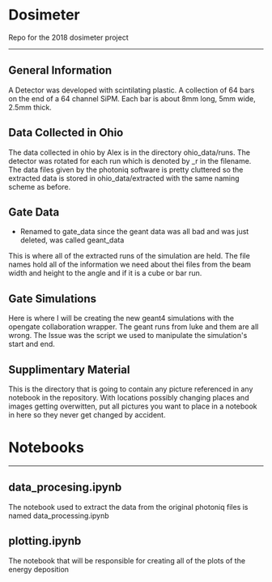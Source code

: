 # Dosimeter
Repo for the 2018 dosimeter project

***
## General Information
A Detector was developed with scintilating plastic. A collection of 64 bars on the end of a 64 channel SiPM. Each bar is about 8mm long, 5mm wide, 2.5mm thick.


## Data Collected in Ohio
The data collected in ohio by Alex is in the directory ohio_data/runs. The detector was rotated for each run which is denoted by \_r in the filename. The data files given by the photoniq software is pretty cluttered so the extracted data is stored in ohio_data/extracted with the same naming scheme as before.


## Gate Data
- Renamed to gate_data since the geant data was all bad and was just deleted, was called geant_data

This is where all of the extracted runs of the simulation are held. The file names hold all of the information we need about thei files from the beam width and height to the angle and if it is a cube or bar run.

## Gate Simulations
Here is where I will be creating the new geant4 simulations with the opengate collaboration wrapper. The geant runs from luke and them are all wrong. The Issue was the script we used to manipulate the simulation's start and end.

## Supplimentary Material
This is the directory that is going to contain any picture referenced in any notebook in the repository. With locations possibly changing places and images getting overwitten, put all pictures you want to place in a notebook in here so they never get changed by accident.

# Notebooks
***
## data_procesing.ipynb
The notebook used to extract the data from the original photoniq files is named data_processing.ipynb

## plotting.ipynb
The notebook that will be responsible for creating all of the plots of the energy deposition

